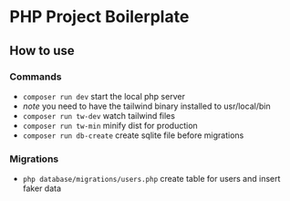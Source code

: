 # PHP Project Boilerplate

## How to use

### Commands
- `composer run dev` start the local php server
- _note_ you need to have the tailwind binary installed to usr/local/bin
- `composer run tw-dev` watch tailwind files
- `composer run tw-min` minify dist for production
- `composer run db-create` create sqlite file before migrations

### Migrations
- `php database/migrations/users.php` create table for users and insert faker data